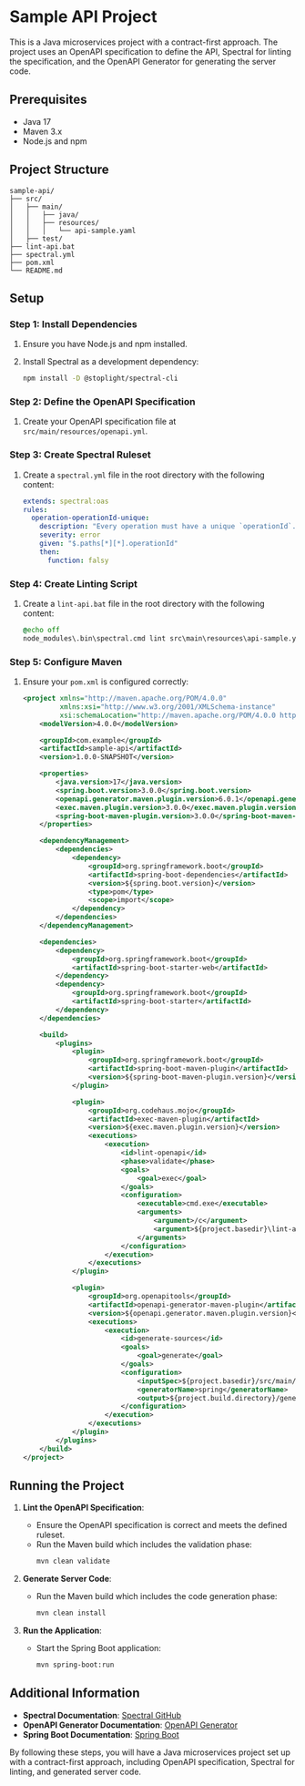 
# Sample API Project

This is a Java microservices project with a contract-first approach. The project uses an OpenAPI specification to define the API, Spectral for linting the specification, and the OpenAPI Generator for generating the server code.

## Prerequisites

- Java 17
- Maven 3.x
- Node.js and npm

## Project Structure

```
sample-api/
├── src/
│   ├── main/
│   │   ├── java/
│   │   ├── resources/
│   │   │   └── api-sample.yaml
│   ├── test/
├── lint-api.bat
├── spectral.yml
├── pom.xml
└── README.md
```

## Setup

### Step 1: Install Dependencies

1. Ensure you have Node.js and npm installed.
2. Install Spectral as a development dependency:

    ```bash
    npm install -D @stoplight/spectral-cli
    ```

### Step 2: Define the OpenAPI Specification

1. Create your OpenAPI specification file at `src/main/resources/openapi.yml`.

### Step 3: Create Spectral Ruleset

1. Create a `spectral.yml` file in the root directory with the following content:

    ```yaml
    extends: spectral:oas
    rules:
      operation-operationId-unique:
        description: "Every operation must have a unique `operationId`."
        severity: error
        given: "$.paths[*][*].operationId"
        then:
          function: falsy
    ```

### Step 4: Create Linting Script

1. Create a `lint-api.bat` file in the root directory with the following content:

    ```bat
    @echo off
    node_modules\.bin\spectral.cmd lint src\main\resources\api-sample.yaml --ruleset spectral.yml --verbose
    ```

### Step 5: Configure Maven

1. Ensure your `pom.xml` is configured correctly:

    ```xml
    <project xmlns="http://maven.apache.org/POM/4.0.0"
             xmlns:xsi="http://www.w3.org/2001/XMLSchema-instance"
             xsi:schemaLocation="http://maven.apache.org/POM/4.0.0 http://maven.apache.org/xsd/maven-4.0.0.xsd">
        <modelVersion>4.0.0</modelVersion>

        <groupId>com.example</groupId>
        <artifactId>sample-api</artifactId>
        <version>1.0.0-SNAPSHOT</version>

        <properties>
            <java.version>17</java.version>
            <spring.boot.version>3.0.0</spring.boot.version>
            <openapi.generator.maven.plugin.version>6.0.1</openapi.generator.maven.plugin.version>
            <exec.maven.plugin.version>3.0.0</exec.maven.plugin.version>
            <spring-boot-maven-plugin.version>3.0.0</spring-boot-maven-plugin.version>
        </properties>

        <dependencyManagement>
            <dependencies>
                <dependency>
                    <groupId>org.springframework.boot</groupId>
                    <artifactId>spring-boot-dependencies</artifactId>
                    <version>${spring.boot.version}</version>
                    <type>pom</type>
                    <scope>import</scope>
                </dependency>
            </dependencies>
        </dependencyManagement>

        <dependencies>
            <dependency>
                <groupId>org.springframework.boot</groupId>
                <artifactId>spring-boot-starter-web</artifactId>
            </dependency>
            <dependency>
                <groupId>org.springframework.boot</groupId>
                <artifactId>spring-boot-starter</artifactId>
            </dependency>
        </dependencies>

        <build>
            <plugins>
                <plugin>
                    <groupId>org.springframework.boot</groupId>
                    <artifactId>spring-boot-maven-plugin</artifactId>
                    <version>${spring-boot-maven-plugin.version}</version>
                </plugin>

                <plugin>
                    <groupId>org.codehaus.mojo</groupId>
                    <artifactId>exec-maven-plugin</artifactId>
                    <version>${exec.maven.plugin.version}</version>
                    <executions>
                        <execution>
                            <id>lint-openapi</id>
                            <phase>validate</phase>
                            <goals>
                                <goal>exec</goal>
                            </goals>
                            <configuration>
                                <executable>cmd.exe</executable>
                                <arguments>
                                    <argument>/c</argument>
                                    <argument>${project.basedir}\lint-api.bat</argument>
                                </arguments>
                            </configuration>
                        </execution>
                    </executions>
                </plugin>

                <plugin>
                    <groupId>org.openapitools</groupId>
                    <artifactId>openapi-generator-maven-plugin</artifactId>
                    <version>${openapi.generator.maven.plugin.version}</version>
                    <executions>
                        <execution>
                            <id>generate-sources</id>
                            <goals>
                                <goal>generate</goal>
                            </goals>
                            <configuration>
                                <inputSpec>${project.basedir}/src/main/resources/api-sample.yaml</inputSpec>
                                <generatorName>spring</generatorName>
                                <output>${project.build.directory}/generated-sources/openapi</output>
                            </configuration>
                        </execution>
                    </executions>
                </plugin>
            </plugins>
        </build>
    </project>
    ```

## Running the Project

1. **Lint the OpenAPI Specification**:
    - Ensure the OpenAPI specification is correct and meets the defined ruleset.
    - Run the Maven build which includes the validation phase:
      ```bash
      mvn clean validate
      ```

2. **Generate Server Code**:
    - Run the Maven build which includes the code generation phase:
      ```bash
      mvn clean install
      ```

3. **Run the Application**:
    - Start the Spring Boot application:
      ```bash
      mvn spring-boot:run
      ```

## Additional Information

- **Spectral Documentation**: [Spectral GitHub](https://github.com/stoplightio/spectral)
- **OpenAPI Generator Documentation**: [OpenAPI Generator](https://openapi-generator.tech/)
- **Spring Boot Documentation**: [Spring Boot](https://spring.io/projects/spring-boot)

By following these steps, you will have a Java microservices project set up with a contract-first approach, including OpenAPI specification, Spectral for linting, and generated server code.
